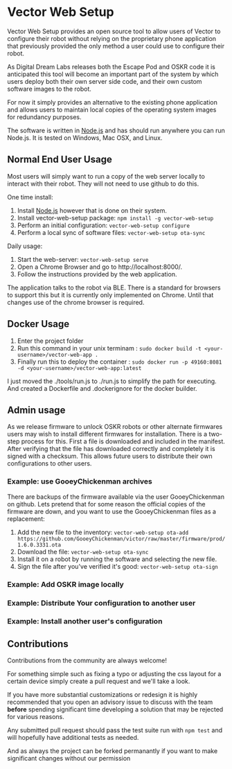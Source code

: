 # Vector Web Setup

Vector Web Setup provides an open source tool to allow users of Vector
to configure their robot without relying on the proprietary phone
application that previously provided the only method a user could use
to configure their robot.

As Digital Dream Labs releases both the Escape Pod and OSKR code it is
anticipated this tool will become an important part of the system by
which users deploy both their own server side code, and their own
custom software images to the robot.

For now it simply provides an alternative to the existing phone
application and allows users to maintain local copies of the operating
system images for redundancy purposes.

The software is written in [Node.js](https://nodejs.org) and has should run anywhere you can
run Node.js. It is tested on Windows, Mac OSX, and Linux.

## Normal End User Usage

Most users will simply want to run a copy of the web server locally to
interact with their robot. They will not need to use github to do
this.

One time install:

1. Install [Node.js](https://nodejs.org/en/download/) however that is done on their system.
1. Install vector-web-setup package: `npm install -g vector-web-setup`
1. Perform an initial configuration: `vector-web-setup configure`
1. Perform a local sync of software files: `vector-web-setup ota-sync`

Daily usage:

1. Start the web-server: `vector-web-setup serve`
1. Open a Chrome Browser and go to http://localhost:8000/.
1. Follow the instructions provided by the web application.

The application talks to the robot via BLE. There is a
standard for browsers to support this but it is currently only
implemented on Chrome. Until that changes use of the chrome browser is
required.

## Docker Usage

1. Enter the project folder
2. Run this command in your unix terminam : `sudo docker build -t <your-username>/vector-web-app .`
3. Finally run this to deploy the container : `sudo docker run -p 49160:8081 -d <your-username>/vector-web-app:latest`

I just moved the ./tools/run.js to ./run.js to simplify the path for executing.
And created a Dockerfile and .dockerignore for the docker builder.
## Admin usage

As we release firmware to unlock OSKR robots or other alternate
firmwares users may wish to install different firmwares for
installation. There is a two-step process for this. First a file is
downloaded and included in the manifest. After verifying that the file
has downloaded correctly and completely it is signed with a
checksum. This allows future users to distribute their own
configurations to other users.

### Example: use GooeyChickenman archives

There are backups of the firmware available via the user
GooeyChickenman on github. Lets pretend that for some reason the
official copies of the firmware are down, and you want to use the
GooeyChickenman files as a replacement:

1. Add the new file to the inventory: `vector-web-setup ota-add https://github.com/GooeyChickenman/victor/raw/master/firmware/prod/1.6.0.3331.ota`
1. Download the file: `vector-web-setup ota-sync`
1. Install it on a robot by running the software and selecting the new
    file.
1. Sign the file after you've verified it's good: `vector-web-setup ota-sign`

### Example: Add OSKR image locally

### Example: Distribute Your configuration to another user

### Example: Install another user's configuration

## Contributions

Contributions from the community are always welcome!

For something simple such as fixing a typo or adjusting the css layout
for a certain device simply create a pull request and we'll take a
look.

If you have more substantial customizations or redesign it is highly
recommended that you open an advisory issue to discuss with the team
**before** spending significant time developing a solution that may be
rejected for various reasons.

Any submitted pull request should pass the test suite run with `npm
test` and will hopefully have additional tests as needed.

And as always the project can be forked permanantly if you want to make
significant changes without our permission

